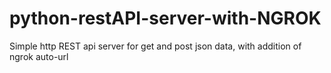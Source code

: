 # python-restAPI-server-with-NGROK
Simple http REST api server for get and post json data, with addition of ngrok auto-url

